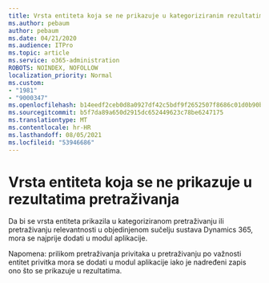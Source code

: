 ```yaml
---
title: Vrsta entiteta koja se ne prikazuje u kategoriziranim rezultatima pretraživanja ili rezultatima pretraživanja relevantnosti u objedinjenom sučelju sustava Dynamics 365
ms.author: pebaum
author: pebaum
ms.date: 04/21/2020
ms.audience: ITPro
ms.topic: article
ms.service: o365-administration
ROBOTS: NOINDEX, NOFOLLOW
localization_priority: Normal
ms.custom:
- "1981"
- "9000347"
ms.openlocfilehash: b14eedf2ceb0d8a0927df42c5bdf9f2652507f8686c01d0b90b6479ee2e4f062
ms.sourcegitcommit: b5f7da89a650d2915dc652449623c78be6247175
ms.translationtype: MT
ms.contentlocale: hr-HR
ms.lasthandoff: 08/05/2021
ms.locfileid: "53946686"
---
```

# <a name="entity-type-not-showing-in-search-results"></a>Vrsta entiteta koja se ne prikazuje u rezultatima pretraživanja

Da bi se vrsta entiteta prikazila u kategoriziranom pretraživanju ili pretraživanju relevantnosti u objedinjenom sučelju sustava Dynamics 365, mora se najprije dodati u modul aplikacije.

Napomena: prilikom pretraživanja privitaka u pretraživanju po važnosti entitet privitka mora se dodati u modul aplikacije iako je nadređeni zapis ono što se prikazuje u rezultatima.
